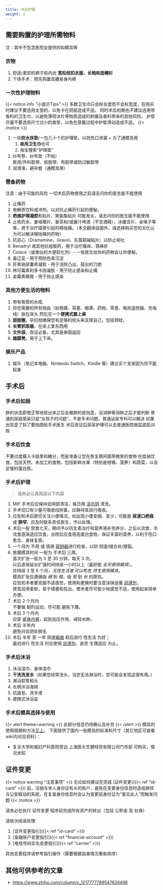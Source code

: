 ```yaml
---
title: 术后护理
weight: 2
---
```


## 需要购置的护理所需物料

注：其中不包含医院会提供的如模具等

### 衣物

1. 舒适/柔软的裤子和内衣 **宽松纽扣衣服、长袍和连帽衫**
1. 下体手术：预先购置高腰紧身内裤

### 一次性护理物料

{{< notice info "小提示Tips" >}}
多数卫生巾只会标长度而不会标宽度，在购买时建议不要选用太宽的，以免卡在阴部造成不适。
同时术后初期也不建议选用带香料的卫生巾，以避免薄荷冰片等物质造成的刺痛及香料带来的其他风险。
护垫尽量不要选用尺寸过小的类型，以免在穿戴过程中护垫滑动造成不适。
{{< /notice >}}

1. 一些**防水床垫**/一包几十个的护理垫，以防伤口渗漏 + 为了通模具用
   1. **夜用卫生巾**也可
   1. 淘宝搜索“护理垫”
1. 纱布卷、纱布垫（不粘）\
   医用/外科胶带、纸胶带、布胶带或防过敏胶带
1. 润滑液，避孕套（通模具用）

### 需备药物

注意：由于可能的风险 一切术后药物使用之前请去问你的医生能不能使用

1. 止痛药
1. 电解质饮料或冲剂，以对抗止痛药引起的便秘。
1. **疤痕护理凝胶**和贴片、聚氨酯贴片 可能发炎，请去问你的医生能不能使用
1. 止咳药水、姜咀嚼片、姜茶和/或姜汁啤酒（不含酒精）、冰硼含片、金嗓子等等，用于治疗插管引起的喉咙痛。（本文翻译自国外，请选择购买您的文化认为可以解决喉咙痛的药物）
1. 抗恶心（Dramamine、Gravol、东莨菪碱贴片）以防止呕吐
1. Benadryl 或其他抗组胺药，用于治疗瘙痒、荨麻疹
1. Colace（或类似的大便软化剂）- 一些医生给你的药物会让你便秘。
1. 喜辽妥 - 用于预防色素沉淀
1. 肝素钠尿囊素凝胶 - 用于消除凸出、鼓出的刀疤
1. 林可霉素利多卡因凝胶 - 用于防止感染和止痛
1. 金霉素眼膏 - 用于防止感染

### 其他方便生活的物料

1. 带有吸管的水瓶
1. 将您需要的所有物品（如唇膜、耳塞、眼罩、药物、零食、电视遥控器、充电线）放在床头
   然后买一个**便携式膝上桌**
1. **甜甜圈**，孕妇枕确保您有足够的枕头来支撑自己，包括颈枕。
1. **长臂抓取器**，在床上拿东西用
1. **文件袋**，改证必备，尤其是泰国返回
1. **踏脚凳**，用于上下床。

### 娱乐产品

1. 娱乐（笔记本电脑、Nintendo Switch、Kindle 等）建议买个支架因为你不能起身

## 手术后

### 手术后如厕

肿的状态即使正常地尿出来之后会被肿的皮挡歪，没消肿等消肿之后才能判断
普通的尿路感染只是“女孩子的问题”，不是手术问题，普通泌尿专科可以解决
如果出现歪了斜了要拍图给手术医生
术后改证后尿尿护理可以去普通医院做盆底肌训练

### 手术后饮食

不要过度摄入卡路里和糖分，而是准备让您在恢复期间面带微笑的食物
吃低钠饮食，包括天然、未加工的食物，包括新鲜水果（特别是柑橘、菠萝）和蔬菜，以及足够的蛋白质。

### 手术后护理

> 请务必认真阅读以下内容

1. MtF 手术后应保持会阴部清洁，每日用 [洁尔阴](https://www.jd.com/pinpai/9251.html) 清洗。
1. 手术切口有少量可吸收线附着，应静待其自行吸收。
1. 应告知术后密切关注小便情况，如出现小便变细、变少，可能是 **尿道口疤痕** 或 **狭窄**，应及时联系责任医生，予以处理。
1. 术后一般 禁食七天，期间予以抗生素治疗和营养液补充养分，之后以流食、半流食逐渐适应饮食，出院后应食用高蛋白食物，保证丰富的营养，以利于伤口愈合、身体复原。
1. 一个月内 不用 或 慎用 [窥阴器][speculum]进行检查，以防 阴道/缝合处/撑裂。
1. <a id="srs-post" />放置模具时间 一般为 手术后 三周。\
   首次扩张一般为 5 至 30 分钟，每天 3 次。\
   以后逐渐延长扩强时间持续一小时以上（最好能 _全天使用模具_）。\
   并持续 3 至 6 个月，_无性生活者_ 可以考虑 _终生使用模具_。\
   模具扩张应遵循由 _细_ 到 _粗_，由 _短_ 到 _长_ 的原则。\
   应告知术者要克服不适感觉，使用和更换时要注意涂抹适量 [润滑剂][lubricant]，\
   使其润滑柔软，易于填塞和拉出，使术者尽可能少地感觉不适，使用起来简单方便。
1. 术后 2 个月内\
   不要做 剧烈运动，尽可能 避免下蹲。
1. 术后 3 个月内\
   应穿 [紧身内裤][tights]，起到加压作用，减轻水肿。
1. 术后 半年内\
   避免对会阴处脱毛
1. 术后 半年 至 一年 阴道[瘢痕][scar] 软后进行 性生活 为好；\
   最初进行 性生活 时应使用 [润滑剂][lubricant]，直至 生理适应 为止。

[speculum]: https://www.jd.com/xinghao/91928abd8366f92820dc.html
[tights]: https://search.jd.com/search?keyword=紧身内裤&cid3=9743
[lubricant]: https://search.jd.com/search?keyword=润滑剂&ev=3388_93492%5E3497_70697%5E
[scar]: https://baike.baidu.com/item/瘢痕

### 手术后沐浴

1. 沐浴湿巾、身体湿巾
1. **干洗洗发水**（如果您经常洗头，当您无法淋浴时，您可能会发现这很有用。）
1. 淋浴软管和头
1. 长柄沐浴海绵
1. 抗菌皂、洗手液
1. 便携式沐浴盆

### 手术后模具选择与使用

{{< alert theme=warning >}}
此部分信息仍待确认及补充
{{< /alert >}}
模具的使用周期和方法[见上](#srs-post)。
下面提供了国内一些模具的标准和尺寸（其它地区可查看wiki内对应资料）：

- 复旦大学附属妇产科医院旁边 上海医大生健经贸有限公司门市部 可购买，情况未知

## 证件变更

{{< notice warning "注意事项" >}}
无论如何建议在完成 [证件变更]({{< ref "id-card" >}}) 前，注销与本人身份证有关的账户，避免在变更身份信息时造成麻烦
与公安联动的系统，在复查身份信息时会认为变更前身份证为“查无此人”而触发问题
{{< /notice >}}

请务必在执行 证件变更 程序前完成所有资产的转出（包括 公积金 及 社保）

请依次阅读处理

1. [证件变更指引]({{< ref "id-card" >}})
1. [金融账户变更指引]({{< ref "financial-account" >}})
1. [电信号码实名变更指引]({{< ref "carrier" >}})

其他变更程序请参考指引操作（需要根据自身情况重新排序）

## 其他可供参考的文章

- <https://www.zhihu.com/column/c_1217777789547626496>
